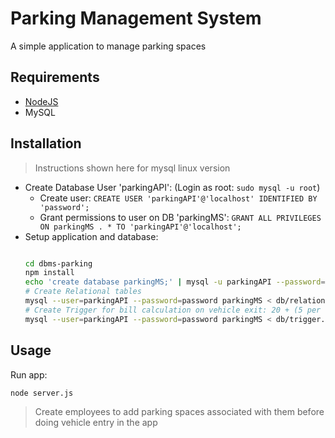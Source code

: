 # Parking Management System

A simple application to manage parking spaces

## Requirements

- [NodeJS](https://nodejs.org)
- MySQL

## Installation
> Instructions shown here for mysql linux version
- Create Database User 'parkingAPI': (Login as root: `sudo mysql -u root`)
	- Create user: `CREATE USER 'parkingAPI'@'localhost' IDENTIFIED BY 'password';`
	- Grant permissions to user on DB 'parkingMS': `GRANT ALL PRIVILEGES ON parkingMS . * TO 'parkingAPI'@'localhost';`
- Setup application and database:
	```bash
	
	cd dbms-parking
	npm install
	echo 'create database parkingMS;' | mysql -u parkingAPI --password=password
	# Create Relational tables
	mysql --user=parkingAPI --password=password parkingMS < db/relations.sql
	# Create Trigger for bill calculation on vehicle exit: 20 + (5 per hr)
	mysql --user=parkingAPI --password=password parkingMS < db/trigger.sql
	```


## Usage

Run app:
```bash
node server.js
```
> Create employees to add parking spaces associated with them before doing vehicle entry in the app
